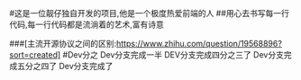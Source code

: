 #这是一位靓仔独自开发的项目,他是一个极度热爱前端的人
##用心去书写每一行代码,每一行代码都是流淌着的艺术,富有诗意

###[主流开源协议之间的区别:https://www.zhihu.com/question/19568896?sort=created]
#Dev分之
Dev分支完成一半
DEV分支完成四分之三了
Dev分支完成五分之四了
Dev分支完成了